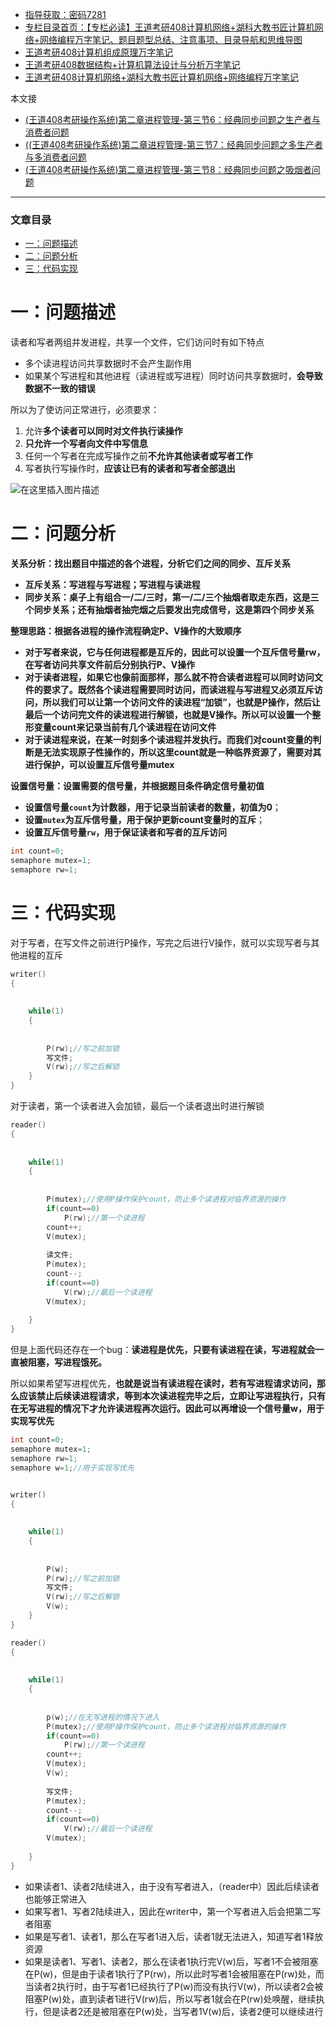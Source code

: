  

- [指导获取：密码7281](https://url18.ctfile.com/f/22722418-803125355-edf378)
- [专栏目录首页：【专栏必读】王道考研408计算机网络+湖科大教书匠计算机网络+网络编程万字笔记、题目题型总结、注意事项、目录导航和思维导图](https://zhangxing-tech.blog.csdn.net/article/details/121004242?spm=1001.2014.3001.5502)
- [王道考研408计算机组成原理万字笔记](https://zhangxing-tech.blog.csdn.net/article/details/120664162?spm=1001.2014.3001.5502)
- [王道考研408数据结构+计算机算法设计与分析万字笔记](https://blog.csdn.net/qq_39183034/article/details/121501138?spm=1001.2014.3001.5501)
- [王道考研408计算机网络+湖科大教书匠计算机网络+网络编程万字笔记](https://zhangxing-tech.blog.csdn.net/article/details/125668174)

本文接

- [\(王道408考研操作系统\)第二章进程管理-第三节6：经典同步问题之生产者与消费者问题](https://blog.csdn.net/qq_39183034/article/details/121278992)
- [\(\(王道408考研操作系统\)第二章进程管理-第三节7：经典同步问题之多生产者与多消费者问题](https://blog.csdn.net/qq_39183034/article/details/121312323)
- [\(王道408考研操作系统\)第二章进程管理-第三节8：经典同步问题之吸烟者问题](https://blog.csdn.net/qq_39183034/article/details/121346179?spm=1001.2014.3001.5501)

---

### 文章目录

- [一：问题描述](#_16)
- [二：问题分析](#_33)
- [三：代码实现](#_59)

# 一：问题描述

读者和写者两组并发进程，共享一个文件，它们访问时有如下特点

- 多个读进程访问共享数据时不会产生副作用
- 如果某个写进程和其他进程（读进程或写进程）同时访问共享数据时，**会导致数据不一致的错误**

所以为了使访问正常进行，必须要求：

1.  允许**多个读者可以同时对文件执行读操作**
2.  **只允许一个写者向文件中写信息**
3.  任何一个写者在完成写操作之前**不允许其他读者或写者工作**
4.  写者执行写操作时，**应该让已有的读者和写者全部退出**

![在这里插入图片描述](https://ziquyun.com/main/csdn/img?url=https%3A%2F%2Fimg-blog.csdnimg.cn%2F25811e30e1db41ef9a6c0c2cafb27e89.png%3Fx-oss-process%3Dimage%2Fwatermark%2Ctype_ZHJvaWRzYW5zZmFsbGJhY2s%2Cshadow_50%2Ctext_Q1NETiBA5oiR5pOm5LqGREo%3D%2Csize_20%2Ccolor_FFFFFF%2Ct_70%2Cg_se%2Cx_16&rfUrl=https%3A%2F%2Fzhangxing-tech.blog.csdn.net%2Farticle%2Fdetails%2F121367847)

# 二：问题分析

**关系分析：找出题目中描述的各个进程，分析它们之间的同步、互斥关系**

- **互斥关系：写进程与写进程；写进程与读进程**
- **同步关系：桌子上有组合一/二/三时，第一/二/三个抽烟者取走东西，这是三个同步关系；还有抽烟者抽完烟之后要发出完成信号，这是第四个同步关系**

**整理思路：根据各进程的操作流程确定P、V操作的大致顺序**

- **对于写者来说，它与任何进程都是互斥的，因此可以设置一个互斥信号量rw，在写者访问共享文件前后分别执行P、V操作**
- **对于读者进程，如果它也像前面那样，那么就不符合读者进程可以同时访问文件的要求了。既然各个读进程需要同时访问，而读进程与写进程又必须互斥访问，所以我们可以让第一个访问文件的读进程“加锁”，也就是P操作，然后让最后一个访问完文件的读进程进行解锁，也就是V操作。所以可以设置一个整形变量count来记录当前有几个读进程在访问文件**
- **对于读进程来说，在某一时刻多个读进程并发执行。而我们对count变量的判断是无法实现原子性操作的，所以这里count就是一种临界资源了，需要对其进行保护，可以设置互斥信号量mutex**

**设置信号量：设置需要的信号量，并根据题目条件确定信号量初值**

 -    **设置信号量`count`为计数器，用于记录当前读者的数量，初值为0**；
 -    **设置`mutex`为互斥信号量，用于保护更新count变量时的互斥**；
 -    **设置互斥信号量`rw`，用于保证读者和写者的互斥访问**

```c
int count=0;
semaphore mutex=1;
semaphore rw=1;
```

# 三：代码实现

对于写者，在写文件之前进行P操作，写完之后进行V操作，就可以实现写者与其他进程的互斥

```c
writer()
{
            
            
	while(1)
	{
            
            
		P(rw);//写之前加锁
		写文件;
		V(rw);//写之后解锁
	}
}
```

对于读者，第一个读者进入会加锁，最后一个读者退出时进行解锁

```c
reader()
{
            
            
	while(1)
	{
            
            
		P(mutex);//使用P操作保护count，防止多个读进程对临界资源的操作
		if(count==0)
			P(rw);//第一个读进程
		count++;
		V(mutex);
		
		读文件;
		P(mutex);
		count--;
		if(count==0)
			V(rw);//最后一个读进程
		V(mutex);
		
	}
}
```

但是上面代码还存在一个bug：**读进程是优先，只要有读进程在读，写进程就会一直被阻塞，写进程饿死。**

所以如果希望写进程优先，**也就是说当有读进程在读时，若有写进程请求访问，那么应该禁止后续读进程请求，等到本次读进程完毕之后，立即让写进程执行，只有在无写进程的情况下才允许读进程再次运行。因此可以再增设一个信号量w，用于实现写优先**

```c
int count=0;
semaphore mutex=1;
semaphore rw=1;
semaphore w=1;//用于实现写优先


writer()
{
            
            
	while(1)
	{
            
            
		P(w);
		P(rw);//写之前加锁
		写文件;
		V(rw);//写之后解锁
		V(w);
	}
}

reader()
{
            
            
	while(1)
	{
            
            
		p(w);//在无写进程的情况下进入
		P(mutex);//使用P操作保护count，防止多个读进程对临界资源的操作
		if(count==0)
			P(rw);//第一个读进程
		count++;
		V(mutex);
		V(w);
		
		写文件;
		P(mutex);
		count--;
		if(count==0)
			V(rw);//最后一个读进程
		V(mutex);
		
	}
}
```

- 如果读者1、读者2陆续进入，由于没有写者进入，（reader中）因此后续读者也能够正常进入
- 如果写者1、写者2陆续进入，因此在writer中，第一个写者进入后会把第二写者阻塞
- 如果是写者1、读者1，那么在写者1进入后，读者1就无法进入，知道写者1释放资源
- 如果是读者1、写者1、读者2，那么在读者1执行完V\(w\)后，写者1不会被阻塞在P\(w\)，但是由于读者1执行了P\(rw\)，所以此时写者1会被阻塞在P\(rw\)处，而当读者2执行时，由于写者1已经执行了P\(w\)而没有执行V\(w\)，所以读者2会被阻塞P\(w\)处，直到读者1进行V\(rw\)后，所以写者1就会在P\(rw\)处唤醒，继续执行，但是读者2还是被阻塞在P\(w\)处，当写者1V\(w\)后，读者2便可以继续进行